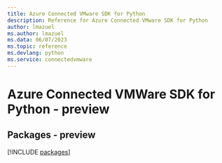 ```yaml
---
title: Azure Connected VMware SDK for Python
description: Reference for Azure Connected VMware SDK for Python
author: lmazuel
ms.author: lmazuel
ms.data: 06/07/2023
ms.topic: reference
ms.devlang: python
ms.service: connectedvmware
---
```

# Azure Connected VMWare SDK for Python - preview
## Packages - preview
[!INCLUDE [packages](connected-vmware-index.md)]